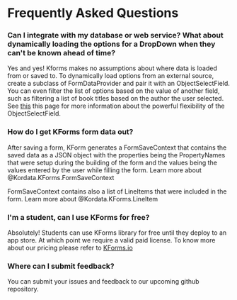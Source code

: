 # Frequently Asked Questions

### Can I integrate with my database or web service? What about dynamically loading the options for a DropDown when they can't be known ahead of time?
Yes and yes! Kforms makes no assumptions about where data is loaded from or saved to. To dynamically load options from an external source, create a subclass of FormDataProvider and pair it with an ObjectSelectField. You can even filter the list of options based on the value of another field, such as filtering a list of book titles based on the author the user selected. See [this](xref:Kordata.KForms.Fields.ObjectSelectField) this page for more information about the powerful flexibility of the ObjectSelectField.

### How do I get KForms form data out?
After saving a form, KForm generates a FormSaveContext that contains the saved data as a JSON object with the properties being the PropertyNames that were setup during the building of the form and the values being the values entered by the user while filling the form. Learn more about @Kordata.KForms.FormSaveContext

FormSaveContext contains also a list of LineItems that were included in the form. Learn more about @Kordata.KForms.LineItem

### I'm a student, can I use KForms for free?
Absolutely! Students can use KForms library for free until they deploy to an app store. At which point we require a valid paid license.
To know more about our pricing please refer to [KForms.io](https://kforms.io)

### Where can I submit feedback?
You can submit your issues and feedback to our upcoming github repository.
